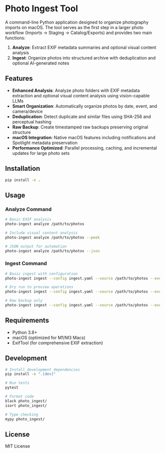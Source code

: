 # Photo Ingest Tool

A command-line Python application designed to organize photography imports on macOS. The tool serves as the first step in a larger photo workflow (Imports → Staging → Catalog/Exports) and provides two main functions:

1. **Analyze**: Extract EXIF metadata summaries and optional visual content analysis
2. **Ingest**: Organize photos into structured archive with deduplication and optional AI-generated notes

## Features

- **Enhanced Analysis**: Analyze photo folders with EXIF metadata extraction and optional visual content analysis using vision-capable LLMs
- **Smart Organization**: Automatically organize photos by date, event, and camera/device
- **Deduplication**: Detect duplicate and similar files using SHA-256 and perceptual hashing
- **Raw Backup**: Create timestamped raw backups preserving original structure
- **macOS Integration**: Native macOS features including notifications and Spotlight metadata preservation
- **Performance Optimized**: Parallel processing, caching, and incremental updates for large photo sets

## Installation

```bash
pip install -e .
```

## Usage

### Analyze Command

```bash
# Basic EXIF analysis
photo-ingest analyze /path/to/photos

# Include visual content analysis
photo-ingest analyze /path/to/photos --peek

# JSON output for automation
photo-ingest analyze /path/to/photos --json
```

### Ingest Command

```bash
# Basic ingest with configuration
photo-ingest ingest --config ingest.yaml --source /path/to/photos --event "Vacation 2024"

# Dry run to preview operations
photo-ingest ingest --config ingest.yaml --source /path/to/photos --event "Vacation 2024" --dry-run

# Raw backup only
photo-ingest ingest --config ingest.yaml --source /path/to/photos --event "Vacation 2024" --raw-only
```

## Requirements

- Python 3.8+
- macOS (optimized for M1/M3 Macs)
- ExifTool (for comprehensive EXIF extraction)

## Development

```bash
# Install development dependencies
pip install -e ".[dev]"

# Run tests
pytest

# Format code
black photo_ingest/
isort photo_ingest/

# Type checking
mypy photo_ingest/
```

## License

MIT License